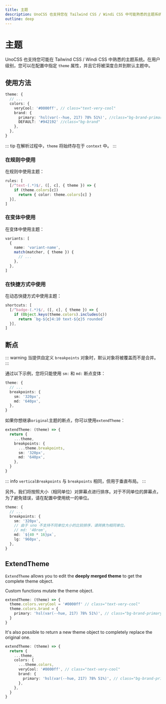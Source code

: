 ```yaml
---
title: 主题
description: UnoCSS 也支持您在 Tailwind CSS / Windi CSS 中可能熟悉的主题系统。
outline: deep
---
```


# 主题

UnoCSS 也支持您可能在 Tailwind CSS / Windi CSS 中熟悉的主题系统。在用户级别，您可以在配置中指定 `theme` 属性，并且它将被深度合并到默认主题中。

## 使用方法

<!--eslint-skip-->

```ts
theme: {
  // ...
  colors: {
    veryCool: '#0000ff', // class="text-very-cool"
    brand: {
      primary: 'hsl(var(--hue, 217) 78% 51%)', //class="bg-brand-primary"
      DEFAULT: '#942192' //class="bg-brand"
    },
  },
}
```
::: tip
在解析过程中，`theme` 将始终存在于 `context` 中。
:::

### 在规则中使用

在规则中使用主题：

```ts
rules: [
  [/^text-(.*)$/, ([, c], { theme }) => {
    if (theme.colors[c])
      return { color: theme.colors[c] }
  }],
]
```

### 在变体中使用

在变体中使用主题：

```ts
variants: [
  {
    name: 'variant-name',
    match(matcher, { theme }) {
      // ...
    },
  },
]
```

### 在快捷方式中使用

在动态快捷方式中使用主题：

```ts
shortcuts: [
  [/^badge-(.*)$/, ([, c], { theme }) => {
    if (Object.keys(theme.colors).includes(c))
      return `bg-${c}4:10 text-${c}5 rounded`
  }],
]
```

## 断点

::: warning
当提供自定义 `breakpoints` 对象时，默认对象将被覆盖而不是合并。
:::

通过以下示例，您将只能使用 `sm:` 和 `md:` 断点变体：

<!--eslint-skip-->

```ts
theme: {
  // ...
  breakpoints: {
    sm: '320px',
    md: '640px',
  },
}
```

如果你想继承`original`主题的断点，你可以使用`extendTheme`：

```ts
extendTheme: (theme) => {
  return {
    ...theme,
    breakpoints: {
      ...theme.breakpoints,
      sm: '320px',
      md: '640px',
    },
  }
}
```

::: info
`verticalBreakpoints` 与 `breakpoints` 相同，但用于垂直布局。
:::

另外，我们将按照大小（相同单位）对屏幕点进行排序。对于不同单位的屏幕点，为了避免错误，请在配置中使用统一的单位。

<!--eslint-skip-->

```ts
theme: {
  // ...
  breakpoints: {
    sm: '320px',
    // 由于 uno 不支持不同单位大小的比较排序，请转换为相同单位。
    // md: '40rem',
    md: `${40 * 16}px`,
    lg: '960px',
  },
}
```

## ExtendTheme

`ExtendTheme` allows you to edit the **deeply merged theme** to get the complete theme object.

Custom functions mutate the theme object.

```ts
extendTheme: (theme) => {
  theme.colors.veryCool = '#0000ff' // class="text-very-cool"
  theme.colors.brand = {
    primary: 'hsl(var(--hue, 217) 78% 51%)', // class="bg-brand-primary"
  }
}
```

It's also possible to return a new theme object to completely replace the original one.

```ts
extendTheme: (theme) => {
  return {
    ...theme,
    colors: {
      ...theme.colors,
      veryCool: '#0000ff', // class="text-very-cool"
      brand: {
        primary: 'hsl(var(--hue, 217) 78% 51%)', // class="bg-brand-primary"
      },
    },
  }
}
```
